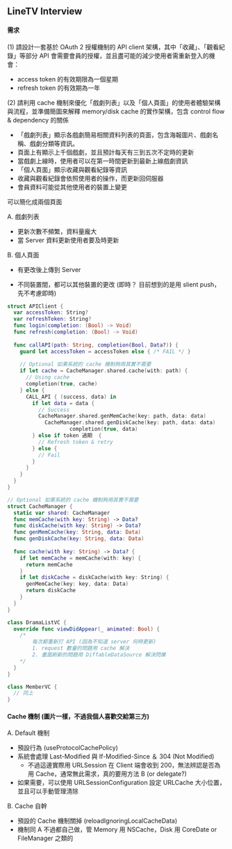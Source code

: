 ## LineTV Interview

#### 需求

(1) 請設計一套基於 OAuth 2 授權機制的 API client 架構，其中「收藏」、「觀看紀錄」等部分 API 會需要會員的授權，並且盡可能的減少使用者需重新登入的機會：

- access token 的有效期限為一個星期
- refresh token 的有效期為一年

(2) 請利用 cache 機制來優化「戲劇列表」以及「個人頁面」的使用者體驗架構與流程，並準備簡圖來解釋 memory/disk cache 的實作架構，包含 control flow & dependency 的關係

- 「戲劇列表」顯示各戲劇簡易相關資料列表的頁面，包含海報圖片、戲劇名稱、戲劇分類等資訊。
- 頁面上有顯示上千個戲劇，並且預計每天有三到五次不定時的更新
- 當戲劇上線時，使用者可以在第一時間更新到最新上線戲劇資訊
- 「個人頁面」顯示收藏與觀看紀錄等資訊
- 收藏與觀看紀錄會依照使用者的操作，而更新回伺服器
- 會員資料可能從其他使用者的裝置上變更

可以簡化成兩個頁面

A. 戲劇列表

- 更新次數不頻繁，資料量龐大
- 當 Server 資料更新使用者要及時更新

B. 個人頁面

- 有更改後上傳到 Server

- 不同裝置間，都可以其他裝置的更改 (即時？ 目前想到的是用 slient push，先不考慮即時)

  

```Swift
struct APIClient {
  var accessToken: String?
  var refreshToken: String?
  func login(completion: (Bool) -> Void)
  func refresh(completion: (Bool) -> Void)
  
  func callAPI(path: String, completion(Bool, Data?)) {
    guard let accessToken = accessToken else { /* FAIL */ }
   
    // Optional 如果系統的 cache 機制夠用其實不需要
    if let cache = CacheManager.shared.cache(with: path) {
      // Using cache
      completion(true, cache)
    } else {
      CALL_API { (success, data) in
        if let data = data {
          // Success
          CacheManager.shared.genMemCache(key: path, data: data)
      		CacheManager.shared.genDiskCache(key: path, data: data)
					completion(true, data)
        } else if token 過期  {
          // Refresh token & retry
        } else {
          // Fail
        }
      }
    }
  }
}
```

```swift
// Optional 如果系統的 cache 機制夠用其實不需要
struct CacheManager {
  static var shared: CacheManager
  func memCache(with key: String) -> Data?
  func diskCache(with key: String) -> Data?
  func genMemCache(key: String, data: Data)
  func genDiskCache(key: String, data: Data)
  
  func cache(with key: String) -> Data? {
    if let memCache = memCache(with: key) {
      return memCache
    } 
    if let diskCache = diskCache(with key: String) {
      genMemCache(key: key, data: Data)
      return diskCache
    }
  }
}
```

```swift
class DramaListVC {
  override func viewDidAppear(_ animated: Bool) {
    /*
    	每次都重新打 API (因為不知道 server 何時更新)
    	1. request 數量的問題用 cache 解決
    	2. 畫面刷新的問題用 DiffableDataSource 解決閃爍
    */ 
  }
}

class MemberVC {
  // 同上
}
```



#### Cache 機制 (圖片一樣，不過我個人喜歡交給第三方)

A. Default 機制

- 預設行為 (useProtocolCachePolicy)
- 系統會處理 Last-Modified 與 If-Modified-Since ＆ 304 (Not Modified)
  - 不過這邊實際用 URLSession 在 Client 端會收到 200，無法辨認是否為用 Cache，通常無此需求，真的要用方法 B (or delegate?)
- 如果需要，可以使用 URLSessionConfiguration 設定 URLCache 大小位置，並且可以手動管理清除



B. Cache 自幹

- 預設的 Cache 機制關掉 (reloadIgnoringLocalCacheData)
- 機制同 A 不過都自己做，管 Memory 用 NSCache，Disk 用 CoreDate or FileManager 之類的